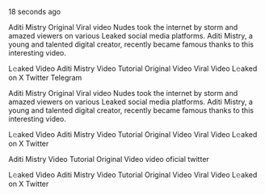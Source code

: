 18 seconds ago

Aditi Mistry Original Viral video Nudes took the internet by storm and amazed viewers on various Leaked social media platforms. Aditi Mistry, a young and talented digital creator, recently became famous thanks to this interesting video.

L𝚎aked Video Aditi Mistry Video Tutorial Original Video Viral Video L𝚎aked on X Twitter Telegram

Aditi Mistry Original Viral video Nudes took the internet by storm and amazed viewers on various Leaked social media platforms. Aditi Mistry, a young and talented digital creator, recently became famous thanks to this interesting video.

L𝚎aked Video Aditi Mistry Video Tutorial Original Video Viral Video L𝚎aked on X Twitter

Aditi Mistry Video Tutorial Original Video video oficial twitter

L𝚎aked Video Aditi Mistry Video Tutorial Original Video Viral Video L𝚎aked on X Twitter

